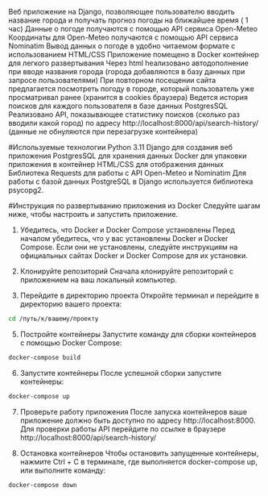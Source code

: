 Веб приложение на Django, позволяющее пользователю вводить название города и получать прогноз погоды на ближайшее время ( 1 час)
Данные о погоде получаются с помощью API сервиса Open-Meteo
Координаты для Open-Meteo получаются с помощью API сервиса Nominatim
Вывод данных о погоде в удобно читаемом формате с использованием HTML/CSS
Приложение помещено в Docker контейнер для легкого развертывания
Через html hеализовано автодополнение при вводе названия города (города добавляются в базу данных при запросе пользователями)
При повторном посещении сайта предлагается посмотреть погоду в городе, который пользователь уже просматривал ранее (хранится в cookies браузера)
Ведется история поисков для каждого пользователя в базе данных PostgresSQL
Реализовано API, показывающее статистику поисков (сколько раз вводили какой город) по адресу http://localhost:8000/api/search-history/ (данные не обнуляются при перезагрузке контейнера)

#Используемые технологии
Python 3.11
Django для создания веб приложения
PostgresSQL для хранения данных
Docker для упаковки приложения в контейнер
HTML/CSS для отображения данных
Библиотека Requests для работы с API Open-Meteo и Nominatim
Для работы с базой данных PostgreSQL в Django используется библиотека psycopg2.

#Инструкция по развертыванию приложения из Docker
Следуйте шагам ниже, чтобы настроить и запустить приложение.
1. Убедитесь, что Docker и Docker Compose установлены
Перед началом убедитесь, что у вас установлены Docker и Docker Compose.
Если они не установлены, следуйте инструкциям на официальных сайтах Docker и Docker Compose для их установки.

2. Клонируйте репозиторий
Сначала клонируйте репозиторий с приложением на ваш локальный компьютер.

3. Перейдите в директорию проекта
Откройте терминал и перейдите в директорию вашего проекта:

```bash
cd /путь/к/вашему/проекту
```

5. Постройте контейнеры
Запустите команду для сборки контейнеров с помощью Docker Compose:
```bash
docker-compose build
```

6. Запустите контейнеры
После успешной сборки запустите контейнеры:
```bash
docker-compose up
```

7. Проверьте работу приложения
После запуска контейнеров ваше приложение должно быть доступно по адресу http://localhost:8000.
Для проверки работы API перейдите по ссылке в браузере  http://localhost:8000/api/search-history/

9. Остановка контейнеров
Чтобы остановить запущенные контейнеры, нажмите Ctrl + C в терминале, где выполняется docker-compose up, или выполните команду:
```bash
docker-compose down
```

